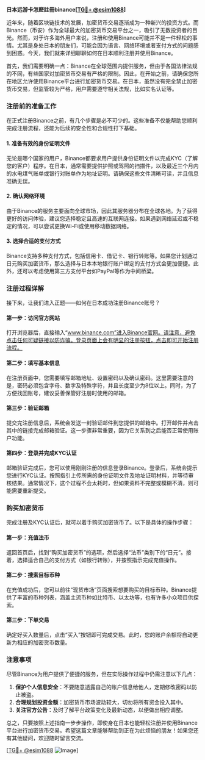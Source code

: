 **日本远游卡怎麽註冊binance[[TG💪+ @esim1088](https://t.me/s/esim1088)]**

近年来，随着区块链技术的发展，加密货币交易逐渐成为一种新兴的投资方式。而Binance（币安）作为全球最大的加密货币交易平台之一，吸引了无数投资者的目光。然而，对于许多海外用户来说，注册和使用Binance可能并不是一件轻松的事情。尤其是身处日本的朋友们，可能会因为语言、网络环境或者支付方式的问题感到困惑。今天，我们就来详细聊聊如何在日本顺利注册并使用Binance。

首先，我们需要明确一点：Binance在全球范围内提供服务，但由于各国法律法规的不同，有些国家对加密货币交易有严格的限制。因此，在开始之前，请确保您所在地区允许使用Binance平台进行加密货币交易。在日本，虽然没有完全禁止加密货币交易，但监管较为严格，用户需要遵守相关法规，比如实名认证等。

### 注册前的准备工作

在正式注册Binance之前，有几个步骤是必不可少的。这些准备不仅能帮助您顺利完成注册流程，还能为后续的安全性和合规性打下基础。

#### 1. 准备有效的身份证明文件
无论是哪个国家的用户，Binance都要求用户提供身份证明文件以完成KYC（了解您的客户）程序。在日本，通常需要提供护照或驾照的扫描件，以及最近三个月内的水电煤气账单或银行对账单作为地址证明。请确保这些文件清晰可读，并且信息准确无误。

#### 2. 确认网络环境
由于Binance的服务主要面向全球市场，因此其服务器分布在全球各地。为了获得更好的访问体验，建议您选择稳定且高速的互联网连接。如果遇到网络延迟或不稳定的情况，可以尝试更换Wi-Fi或使用移动数据网络。

#### 3. 选择合适的支付方式
Binance支持多种支付方式，包括信用卡、借记卡、银行转账等。如果您计划通过日元购买加密货币，那么选择与日本本地银行账户绑定的支付方式会更加便捷。此外，还可以考虑使用第三方支付平台如PayPal等作为中间桥梁。

### 注册过程详解

接下来，让我们进入正题——如何在日本成功注册Binance账号？

#### 第一步：访问官方网站
打开浏览器后，直接输入“www.binance.com”进入Binance官网。请注意，避免点击任何可疑链接以防诈骗。登录页面上会有明显的注册按钮，点击即可开始注册流程。

#### 第二步：填写基本信息
在注册页面中，您需要填写邮箱地址、设置密码以及确认密码。这里需要注意的是，密码必须包含字母、数字及特殊字符，并且长度至少为8位以上。同时，为了方便找回账号，建议妥善保管好注册时使用的邮箱。

#### 第三步：验证邮箱
提交完注册信息后，系统会发送一封验证邮件到您提供的邮箱中。打开邮件并点击其中的链接完成邮箱验证。这一步骤非常重要，因为它关系到之后能否正常使用账户功能。

#### 第四步：登录并完成KYC认证
邮箱验证完成后，您可以使用刚刚注册的信息登录Binance。登录后，系统会提示您进行KYC认证。按照指引上传所需的身份证明文件及地址证明材料，并等待审核结果。通常情况下，这个过程不会太耗时，但如果资料不完整或模糊不清，则可能需要重新提交。

### 购买加密货币

完成注册及KYC认证后，就可以着手购买加密货币了。以下是具体的操作步骤：

#### 第一步：充值法币
返回首页后，找到“购买加密货币”的选项，然后选择“法币”类别下的“日元”。接着，选择适合自己的支付方式（如银行转账），并按照指示完成充值操作。

#### 第二步：搜索目标币种
在充值成功后，您可以前往“现货市场”页面搜索想要购买的目标币种。Binance提供了丰富的币种列表，涵盖主流币种如比特币、以太坊等，也有许多小众项目供探索。

#### 第三步：下单交易
确定好买入数量后，点击“买入”按钮即可完成交易。此时，您的账户余额将自动更新为相应的加密货币数量。

### 注意事项

尽管Binance为用户提供了便捷的服务，但在实际操作过程中仍需注意以下几点：

1. **保护个人信息安全**：不要随意透露自己的账户信息给他人，定期修改密码以防止被盗。
2. **合理规划投资金额**：加密货币市场波动较大，切勿将所有资金投入其中。
3. **关注官方公告**：及时了解平台政策变化及最新动态，以便做出相应调整。

总之，只要按照上述指南一步步操作，即使身在日本也能轻松注册并使用Binance平台进行加密货币交易。希望这篇文章能够帮助到正在为此烦恼的朋友！如果您还有其他疑问，欢迎随时留言交流。

[[TG💪+ @esim1088](https://t.me/s/esim1088) ![Image](https://i.postimg.cc/4NQfJmqS/Snipaste-2025-05-13-00-14-12.png)]